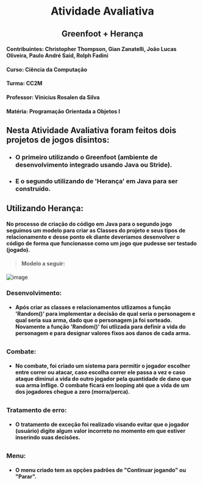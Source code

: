 <div align="center">

  # Atividade Avaliativa 
  ## Greenfoot + Herança
</div>

#### Contribuintes: Christopher Thompson, Gian Zanatelli, João Lucas Oliveira, Paulo André Said, Rolph Fadini
#### Curso: Ciência da Computação
#### Turma: CC2M
#### Professor: Vinicius Rosalen da Silva
#### Matéria: Programação Orientada a Objetos I

##

 ## Nesta Atividade Avaliativa foram feitos dois projetos de jogos disintos:
- ### O primeiro utilizando o Greenfoot (ambiente de desenvolvimento integrado usando Java ou Stride).
- ### E o segundo utilizando de 'Herança' em Java para ser construído.
 
<div border-bottom: none>
 
  ## Utilizando Herança: 
</div>

#### No processo de criação do código em Java para o segundo jogo seguimos um modelo para criar as Classes do projeto e seus tipos de relacionamento e desse ponto ek diante deveríamos desenvolver o código de forma que funcionasse como um jogo que pudesse ser testado (jogado).

> #### Modelo a seguir:
![image](https://user-images.githubusercontent.com/102986493/204612365-ffea2e03-5d92-448c-9444-3de1d7c40a90.png)

### Desenvolvimento:
- #### Após criar as classes e relacionamentos utlizamos a função 'Random()' para implementar a decisão de qual seria o personagem e qual seria sua arma, dado que o personagem ja foi sorteado. Novamente a função 'Random()' foi utlizada para definir a vida do personagem e para designar valores fixos aos danos de cada arma.

##

### Combate: 
- #### No combate, foi criado um sistema para permitir o jogador escolher entre correr ou atacar, caso escolha correr ele passa a vez e caso ataque diminui a vida do outro jogador pela quantidade de dano que sua arma inflige. O combate ficará em looping até que a vida de um dos jogadores chegue a zero (morra/perca).

##

### Tratamento de erro: 
- #### O tratamento de exceção foi realizado visando evitar que o jogador (usuário) digite algum valor incorreto no momento em que estiver inserindo suas decisões.

##

### Menu:
- #### O menu criado tem as opções padrões de "Continuar jogando" ou "Parar".

##
